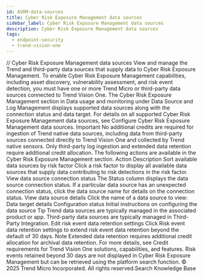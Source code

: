 ```yaml
---
id: ASRM-data-sources
title: Cyber Risk Exposure Management data sources
sidebar_label: Cyber Risk Exposure Management data sources
description: Cyber Risk Exposure Management data sources
tags:
  - endpoint-security
  - trend-vision-one
---
```


/*<![CDATA[*/ $('#title').html($('meta[name=map-description]').attr('content')); /*]]>*/ Cyber Risk Exposure Management data sources View and manage the Trend and third-party data sources that supply data to Cyber Risk Exposure Management. To enable Cyber Risk Exposure Management capabilities, including asset discovery, vulnerability assessment, and risk event detection, you must have one or more Trend Micro or third-party data sources connected to Trend Vision One. The Cyber Risk Exposure Management section in Data usage and monitoring under Data Source and Log Management displays supported data sources along with the connection status and data target. For details on all supported Cyber Risk Exposure Management data sources, see Configure Cyber Risk Exposure Management data sources. Important No additional credits are required for ingestion of Trend native data sources, including data from third-party sources connected directly to Trend Vision One and collected by Trend native sensors. Only third-party log ingestion and extended data retention require additional credit allocation. The following actions are available in the Cyber Risk Exposure Management section. Action Description Sort available data sources by risk factor Click a risk factor to display all available data sources that supply data contributing to risk detections in the risk factor. View data source connection status The Status column displays the data source connection status. If a particular data source has an unexpected connection status, click the data source name for details on the connection status. View data source details Click the name of a data source to view: Data target details Configuration status Initial instructions on configuring the data source Tip Trend data sources are typically managed in the associated product or app. Third-party data sources are typically managed in Third-Party Integration. Edit risk event data retention settings Click Risk event data retention settings to extend risk event data retention beyond the default of 30 days. Note Extended data retention requires additional credit allocation for archival data retention. For more details, see Credit requirements for Trend Vision One solutions, capabilities, and features. Risk events retained beyond 30 days are not displayed in Cyber Risk Exposure Management but can be retrieved using the platform search function. © 2025 Trend Micro Incorporated. All rights reserved.Search Knowledge Base